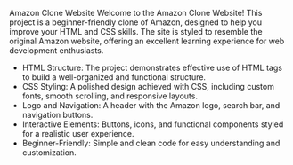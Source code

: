 Amazon Clone Website
Welcome to the Amazon Clone Website! This project is a beginner-friendly clone of Amazon, designed to help you improve your HTML and CSS skills. The site is styled to resemble the original Amazon website, offering an excellent learning experience for web development enthusiasts.

* HTML Structure: The project demonstrates effective use of HTML tags to build a well-organized and functional structure.
* CSS Styling: A polished design achieved with CSS, including custom fonts, smooth scrolling, and responsive layouts.
* Logo and Navigation: A header with the Amazon logo, search bar, and navigation buttons.
* Interactive Elements: Buttons, icons, and functional components styled for a realistic user experience.
* Beginner-Friendly: Simple and clean code for easy understanding and customization.
